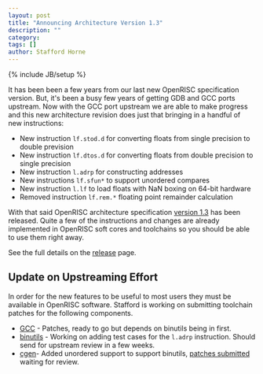 ```yaml
---
layout: post
title: "Announcing Architecture Version 1.3"
description: ""
category:
tags: []
author: Stafford Horne
---
```

{% include JB/setup %}

It has been been a few years from our last new OpenRISC specification version.
But, it's been a busy few years of getting GDB and GCC ports upstream.  Now with
the GCC port upstream we are able to make progress and this new architecture
revision does just that bringing in a handful of new instructions:

   - New instruction `lf.stod.d` for converting floats from single precision to
     double prevision
   - New instruction `lf.dtos.d` for converting floats from double precision to
     single precision
   - New instruction `l.adrp` for constructing addresses
   - New instructions `lf.sfun*` to support unordered compares
   - New instruction `l.lf` to load floats with NaN boxing on 64-bit hardware
   - Removed instruction `lf.rem.*` floating point remainder calculation 

With that said OpenRISC architecture specification
[version 1.3](https://raw.githubusercontent.com/openrisc/doc/master/openrisc-arch-1.3-rev1.pdf)
has been released.  Quite a few of the instructions and changes are already
implemented in OpenRISC soft cores and toolchains so you should be able to use
them right away.

See the full details on the [release](/revisions/r1.3) page.
 
## Update on Upstreaming Effort

In order for the new features to be useful to most users they must be available
in OpenRISC software.  Stafford is working on submitting toolchain patches for
the following components.

   - [GCC](https://github.com/stffrdhrn/gcc/tree/or1k-fpu-2) - Patches, ready
     to go but depends on binutils being in first.
   - [binutils](https://github.com/stffrdhrn/binutils-gdb/tree/orfpx64a32-3) - Working
     on adding test cases for the `l.adrp` instruction.  Should send for upstream
     review in a few weeks.
   - [cgen](https://github.com/stffrdhrn/cgen)- Added unordered support to
     support binutils, [patches submitted](https://sourceware.org/ml/cgen/2019-q2/msg00013.html) waiting for review.

